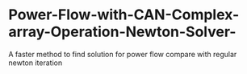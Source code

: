 # Power-Flow-with-CAN-Complex-array-Operation-Newton-Solver-
A faster method to find solution for power flow compare with regular newton iteration
